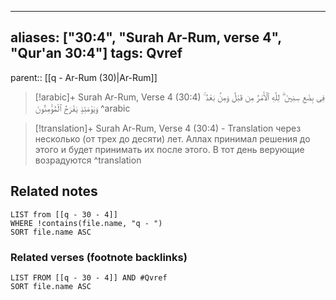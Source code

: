 
---
aliases: ["30:4", "Surah Ar-Rum, verse 4", "Qur'an 30:4"]
tags: Qvref
---

parent:: [[q - Ar-Rum (30)|Ar-Rum]]

> [!arabic]+ Surah Ar-Rum, Verse 4 (30:4)
> <span class="quran-arabic">فِى بِضْعِ سِنِينَ ۗ لِلَّهِ ٱلْأَمْرُ مِن قَبْلُ وَمِنۢ بَعْدُ ۚ وَيَوْمَئِذٍ يَفْرَحُ ٱلْمُؤْمِنُونَ</span>
^arabic

> [!translation]+ Surah Ar-Rum, Verse 4 (30:4) - Translation
> через несколько (от трех до десяти) лет. Аллах принимал решения до этого и будет принимать их после этого. В тот день верующие возрадуются
^translation



## Related notes
```dataview
LIST from [[q - 30 - 4]]
WHERE !contains(file.name, "q - ")
SORT file.name ASC
```

### Related verses (footnote backlinks)
```dataview
LIST FROM [[q - 30 - 4]] AND #Qvref
SORT file.name ASC
```

